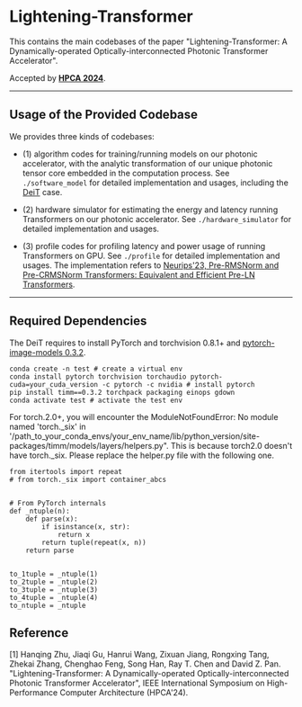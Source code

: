 # Lightening-Transformer
This contains the main codebases of the paper "Lightening-Transformer: A Dynamically-operated Optically-interconnected Photonic Transformer Accelerator".

Accepted by [**HPCA 2024**](https://hpca-conf.org/2024/).

---

## Usage of the Provided Codebase

We provides three kinds of codebases:

* (1) algorithm codes for training/running models on our photonic accelerator, with the analytic transformation of our unique photonic tensor core embedded in the computation process. See `./software_model` for detailed implementation and usages, including the [DeiT](https://arxiv.org/abs/2012.12877) case.

* (2) hardware simulator for estimating the energy and latency running Transformers on our photonic accelerator. See `./hardware_simulator` for detailed implementation and usages.

* (3) profile codes for profiling latency and power usage of running Transformers on GPU. See `./profile` for detailed implementation and usages. The implementation refers to [Neurips'23, Pre-RMSNorm and Pre-CRMSNorm Transformers: Equivalent and Efficient Pre-LN Transformers](https://github.com/zixuanjiang/pre-rmsnorm-transformer).

---

## Required Dependencies

The DeiT requires to install PyTorch and torchvision 0.8.1+ and [pytorch-image-models 0.3.2](https://github.com/rwightman/pytorch-image-models).


```
conda create -n test # create a virtual env
conda install pytorch torchvision torchaudio pytorch-cuda=your_cuda_version -c pytorch -c nvidia # install pytorch
pip install timm==0.3.2 torchpack packaging einops gdown
conda activate test # activate the test env
```

For torch.2.0+, you will encounter the ModuleNotFoundError: No module named 'torch._six' in '/path_to_your_conda_envs/your_env_name/lib/python_version/site-packages/timm/models/layers/helpers.py". This is because torch2.0 doesn't have torch._six. Please replace the helper.py file with the following one.

```
from itertools import repeat
# from torch._six import container_abcs


# From PyTorch internals
def _ntuple(n):
    def parse(x):
        if isinstance(x, str):
            return x
        return tuple(repeat(x, n))
    return parse


to_1tuple = _ntuple(1)
to_2tuple = _ntuple(2)
to_3tuple = _ntuple(3)
to_4tuple = _ntuple(4)
to_ntuple = _ntuple
```

## Reference

[1] Hanqing Zhu, Jiaqi Gu, Hanrui Wang, Zixuan Jiang, Rongxing Tang, Zhekai Zhang, Chenghao Feng, Song Han, Ray T. Chen and David Z. Pan. "Lightening-Transformer: A Dynamically-operated Optically-interconnected Photonic Transformer Accelerator", IEEE International Symposium on High-Performance Computer Architecture (HPCA'24). 
